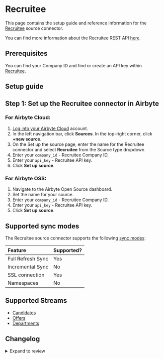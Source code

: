 # Recruitee

This page contains the setup guide and reference information for the [Recruitee](https://recruitee.com/) source connector.

You can find more information about the Recruitee REST API [here](https://docs.recruitee.com/reference/getting-started).

## Prerequisites

You can find your Company ID and find or create an API key within [Recruitee](https://docs.recruitee.com/reference/getting-started).

## Setup guide

## Step 1: Set up the Recruitee connector in Airbyte

### For Airbyte Cloud:

1. [Log into your Airbyte Cloud](https://cloud.airbyte.com/workspaces) account.
2. In the left navigation bar, click **Sources**. In the top-right corner, click **+new source**.
3. On the Set up the source page, enter the name for the Recruitee connector and select **Recruitee** from the Source type dropdown.
4. Enter your `company_id` - Recruitee Company ID.
5. Enter your `api_key` - Recruitee API key.
6. Click **Set up source**.

### For Airbyte OSS:

1. Navigate to the Airbyte Open Source dashboard.
2. Set the name for your source.
3. Enter your `company_id` - Recruitee Company ID.
4. Enter your `api_key` - Recruitee API key.
5. Click **Set up source**.

## Supported sync modes

The Recruitee source connector supports the following [sync modes](https://docs.airbyte.com/cloud/core-concepts#connection-sync-modes):

| Feature           | Supported? |
| :---------------- | :--------- |
| Full Refresh Sync | Yes        |
| Incremental Sync  | No         |
| SSL connection    | Yes        |
| Namespaces        | No         |

## Supported Streams

- [Candidates](https://docs.recruitee.com/reference/candidates-get)
- [Offers](https://docs.recruitee.com/reference/offers-get)
- [Departments](https://docs.recruitee.com/reference/departments-get)

## Changelog

<details>
  <summary>Expand to review</summary>

| Version | Date       | Pull Request                                             | Subject               |
|:--------|:-----------| :------------------------------------------------------- | :-------------------- |
| 0.2.10 | 2025-01-25 | [52475](https://github.com/airbytehq/airbyte/pull/52475) | Update dependencies |
| 0.2.9 | 2025-01-18 | [51852](https://github.com/airbytehq/airbyte/pull/51852) | Update dependencies |
| 0.2.8 | 2025-01-11 | [51298](https://github.com/airbytehq/airbyte/pull/51298) | Update dependencies |
| 0.2.7 | 2024-12-28 | [50689](https://github.com/airbytehq/airbyte/pull/50689) | Update dependencies |
| 0.2.6 | 2024-12-21 | [50263](https://github.com/airbytehq/airbyte/pull/50263) | Update dependencies |
| 0.2.5 | 2024-12-14 | [49701](https://github.com/airbytehq/airbyte/pull/49701) | Update dependencies |
| 0.2.4 | 2024-12-12 | [49074](https://github.com/airbytehq/airbyte/pull/49074) | Update dependencies |
| 0.2.3 | 2024-10-29 | [47924](https://github.com/airbytehq/airbyte/pull/47924) | Update dependencies |
| 0.2.2 | 2024-10-28 | [47522](https://github.com/airbytehq/airbyte/pull/47522) | Update dependencies |
| 0.2.1 | 2024-08-16 | [44196](https://github.com/airbytehq/airbyte/pull/44196) | Bump source-declarative-manifest version |
| 0.2.0 | 2024-08-14 | [44079](https://github.com/airbytehq/airbyte/pull/44079) | Refactor connector to manifest-only format |
| 0.1.14 | 2024-08-12 | [43810](https://github.com/airbytehq/airbyte/pull/43810) | Update dependencies |
| 0.1.13 | 2024-08-10 | [43508](https://github.com/airbytehq/airbyte/pull/43508) | Update dependencies |
| 0.1.12 | 2024-08-03 | [43264](https://github.com/airbytehq/airbyte/pull/43264) | Update dependencies |
| 0.1.11 | 2024-07-27 | [42605](https://github.com/airbytehq/airbyte/pull/42605) | Update dependencies |
| 0.1.10 | 2024-07-20 | [42268](https://github.com/airbytehq/airbyte/pull/42268) | Update dependencies |
| 0.1.9 | 2024-07-13 | [41930](https://github.com/airbytehq/airbyte/pull/41930) | Update dependencies |
| 0.1.8 | 2024-07-10 | [41388](https://github.com/airbytehq/airbyte/pull/41388) | Update dependencies |
| 0.1.7 | 2024-07-09 | [41265](https://github.com/airbytehq/airbyte/pull/41265) | Update dependencies |
| 0.1.6 | 2024-07-06 | [40792](https://github.com/airbytehq/airbyte/pull/40792) | Update dependencies |
| 0.1.5 | 2024-06-28 | [38744](https://github.com/airbytehq/airbyte/pull/38744) | Make connector compatible with Builder |
| 0.1.4 | 2024-06-25 | [40455](https://github.com/airbytehq/airbyte/pull/40455) | Update dependencies |
| 0.1.3 | 2024-06-22 | [40044](https://github.com/airbytehq/airbyte/pull/40044) | Update dependencies |
| 0.1.2 | 2024-06-06 | [39282](https://github.com/airbytehq/airbyte/pull/39282) | [autopull] Upgrade base image to v1.2.2 |
| 0.1.1 | 2024-05-20 | [38452](https://github.com/airbytehq/airbyte/pull/38452) | [autopull] base image + poetry + up_to_date |
| 0.1.0 | 2022-10-30 | [18671](https://github.com/airbytehq/airbyte/pull/18671) | New Source: Recruitee |

</details>
